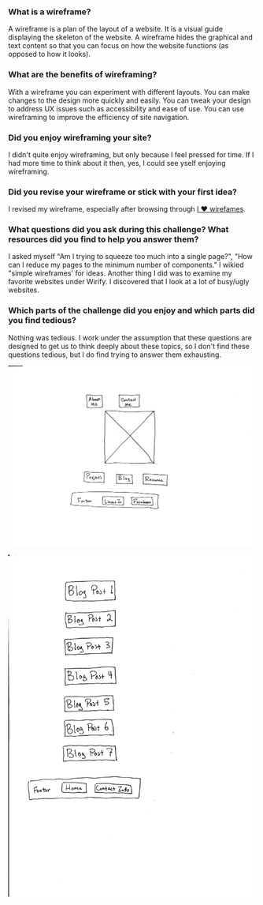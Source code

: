 ### What is a wireframe?

A wireframe is a plan of the layout of a website. It is a visual guide displaying the skeleton of the website. A wireframe hides the graphical and text content so that you can focus on how the website functions (as opposed to how it looks).

### What are the benefits of wireframing?

With a wireframe you can experiment with different layouts. You can make changes to the design more quickly and easily.
You can tweak your design to address UX issues such as accessibility and ease of use. You can use wireframing to improve the efficiency of site navigation.

### Did you enjoy wireframing your site?

I didn't quite enjoy wireframing, but only because I feel pressed for time. If I had more time to think about it then, yes, I could see yself enjoying wireframing.

### Did you revise your wireframe or stick with your first idea?

I revised my wireframe, especially after browsing through  [I ♥ wirefames](http://wireframes.tumblr.com/).

### What questions did you ask during this challenge? What resources did you find to help you answer them?

I asked myself "Am I trying to squeeze too much into a single page?", "How can I reduce my pages to the minimum number of components." I wikied "simple wireframes' for ideas. Another thing I did was to examine my favorite websites under Wirify. I discovered that I look at a lot of busy/ugly websites.

### Which parts of the challenge did you enjoy and which parts did you find tedious?

Nothing was tedious. I work under the assumption that these questions are designed to get us to think deeply about these topics, so I don't find these questions tedious, but I do find trying to answer them exhausting.

![Image of Wireframe Index](/week-2/imgs/wireframe-index.png)

![Image of Wireframe Blog Index](/week-2/imgs/wireframe-blog-index.jpg)